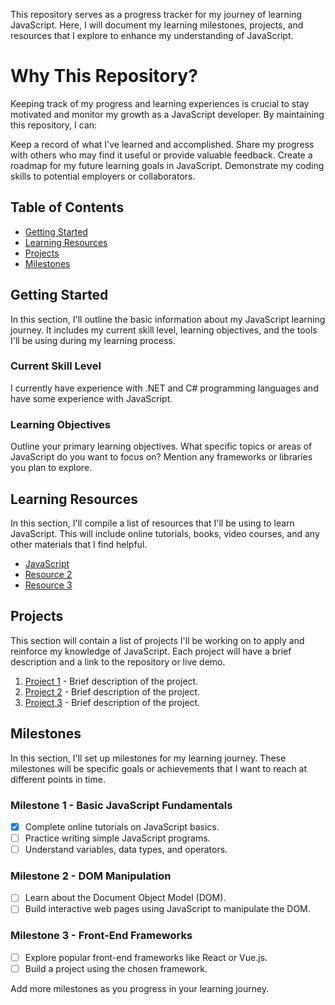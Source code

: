 This repository serves as a progress tracker for my journey of learning JavaScript. Here, I will document my learning milestones, projects, and resources that I explore to enhance my understanding of JavaScript.

# Why This Repository?

Keeping track of my progress and learning experiences is crucial to stay motivated and monitor my growth as a JavaScript developer. By maintaining this repository, I can:

Keep a record of what I've learned and accomplished.
Share my progress with others who may find it useful or provide valuable feedback.
Create a roadmap for my future learning goals in JavaScript.
Demonstrate my coding skills to potential employers or collaborators.

## Table of Contents

- [Getting Started](#getting-started)
- [Learning Resources](#Learning-Resources)
- [Projects](#projects)
- [Milestones](#Milestones)

## Getting Started

In this section, I'll outline the basic information about my JavaScript learning journey. It includes my current skill level, learning objectives, and the tools I'll be using during my learning process.

### Current Skill Level

I currently have experience with .NET and C# programming languages and  have some experience with JavaScript. 

### Learning Objectives

Outline your primary learning objectives. What specific topics or areas of JavaScript do you want to focus on? Mention any frameworks or libraries you plan to explore.


## Learning Resources

In this section, I'll compile a list of resources that I'll be using to learn JavaScript. This will include online tutorials, books, video courses, and any other materials that I find helpful.

- [JavaScript](https://www.codecademy.com/learn/introduction-to-javascript)
- [Resource 2](https://example.com/resource-2)
- [Resource 3](https://example.com/resource-3)


## Projects

This section will contain a list of projects I'll be working on to apply and reinforce my knowledge of JavaScript. Each project will have a brief description and a link to the repository or live demo.

1. [Project 1](https://github.com/yourusername/project-1) - Brief description of the project.
2. [Project 2](https://github.com/yourusername/project-2) - Brief description of the project.
3. [Project 3](https://github.com/yourusername/project-3) - Brief description of the project.

## Milestones

In this section, I'll set up milestones for my learning journey. These milestones will be specific goals or achievements that I want to reach at different points in time.

### Milestone 1 - Basic JavaScript Fundamentals

- [x] Complete online tutorials on JavaScript basics.
- [ ] Practice writing simple JavaScript programs.
- [ ] Understand variables, data types, and operators.

### Milestone 2 - DOM Manipulation

- [ ] Learn about the Document Object Model (DOM).
- [ ] Build interactive web pages using JavaScript to manipulate the DOM.

### Milestone 3 - Front-End Frameworks

- [ ] Explore popular front-end frameworks like React or Vue.js.
- [ ] Build a project using the chosen framework.

Add more milestones as you progress in your learning journey.
